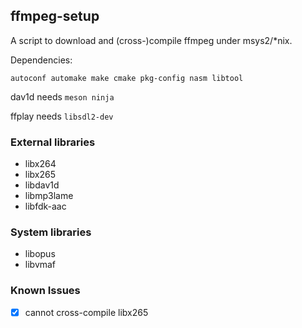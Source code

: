 ## ffmpeg-setup

A script to download and (cross-)compile ffmpeg under msys2/*nix.

Dependencies:

```
autoconf automake make cmake pkg-config nasm libtool
```

dav1d needs `meson ninja`

ffplay needs `libsdl2-dev`


### External libraries

* libx264
* libx265
* libdav1d
* libmp3lame
* libfdk-aac

### System libraries

* libopus
* libvmaf

### Known Issues

- [x] cannot cross-compile libx265
